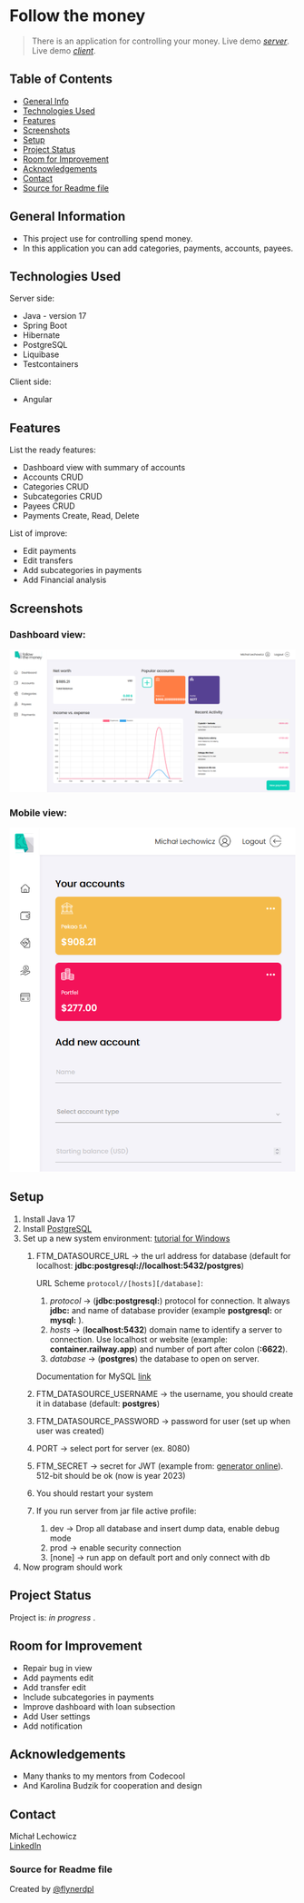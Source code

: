 # Follow the money
> There is an application for controlling your money. 
> Live demo [_server_](https://ftm-server-prod.up.railway.app).
> Live demo [_client_](https://ichal6.github.io/Follow-the-money-Client).

## Table of Contents
* [General Info](#general-information)
* [Technologies Used](#technologies-used)
* [Features](#features)
* [Screenshots](#screenshots)
* [Setup](#setup)
* [Project Status](#project-status)
* [Room for Improvement](#room-for-improvement)
* [Acknowledgements](#acknowledgements)
* [Contact](#contact)
* [Source for Readme file](#Source-for-Readme-file)
<!-- * [License](#license) -->


## General Information
- This project use for controlling spend money. 
- In this application you can add categories, payments, accounts, payees.

## Technologies Used
Server side:
- Java - version 17
- Spring Boot
- Hibernate
- PostgreSQL
- Liquibase
- Testcontainers

Client side:
- Angular


## Features
List the ready features:
- Dashboard view with summary of accounts
- Accounts CRUD
- Categories CRUD
- Subcategories CRUD
- Payees CRUD
- Payments Create, Read, Delete

List of improve:
- Edit payments
- Edit transfers
- Add subcategories in payments
- Add Financial analysis


## Screenshots
### Dashboard view:
![Dashboard](./img/dashboard.png)

### Mobile view:
![Mobile](./img/mobile.png)


## Setup
1. Install Java 17
2. Install [PostgreSQL](https://www.postgresql.org/download/) 
3. Set up a new system environment: [tutorial for Windows](https://docs.oracle.com/en/database/oracle/machine-learning/oml4r/1.5.1/oread/creating-and-modifying-environment-variables-on-windows.html)
   1. FTM_DATASOURCE_URL -> the url address for database (default for localhost: **jdbc:postgresql://localhost:5432/postgres**)

      URL Scheme ```protocol//[hosts][/database]```:
      1. *protocol* -> (**jdbc:postgresql:**) protocol for connection. It always **jdbc:** and name of database provider (example **postgresql:** or **mysql:** ).  
      2. *hosts* -> (**localhost:5432**) domain name to identify a server to connection. Use localhost or website (example: **container.railway.app**) and number of port after colon (**:6622**).
      3. *database* -> (**postgres**) the database to open on server.
      
      Documentation for MySQL [link](https://docs.oracle.com/cd/E17952_01/connector-j-8.0-en/connector-j-reference-jdbc-url-format.html)
   2. FTM_DATASOURCE_USERNAME -> the username, you should create it in database (default: **postgres**)
   3. FTM_DATASOURCE_PASSWORD -> password for user (set up when user was created)
   4. PORT -> select port for server (ex. 8080)
   5. FTM_SECRET -> secret for JWT (example from: [generator online](https://www.allkeysgenerator.com/random/security-encryption-key-generator.aspx)). 512-bit should be ok (now is year 2023)
   6. You should restart your system
   7. If you run server from jar file active profile:
      1. dev -> Drop all database and insert dump data, enable debug mode 
      2. prod -> enable security connection
      3. [none] -> run app on default port and only connect with db
4. Now program should work

## Project Status
Project is: _in progress_ .


## Room for Improvement

- Repair bug in view
- Add payments edit
- Add transfer edit
- Include subcategories in payments
- Improve dashboard with loan subsection
- Add User settings
- Add notification


## Acknowledgements
- Many thanks to my mentors from Codecool
- And Karolina Budzik for cooperation and design


## Contact
Michał Lechowicz <br />
[LinkedIn](https://www.linkedin.com/in/micha%C5%82-lechowicz/)

### Source for Readme file
Created by [@flynerdpl](https://www.flynerd.pl/)


<!-- Optional -->
<!-- ## License -->
<!-- This project is open source and available under the [... License](). -->

<!-- You don't have to include all sections - just the one's relevant to your project -->
